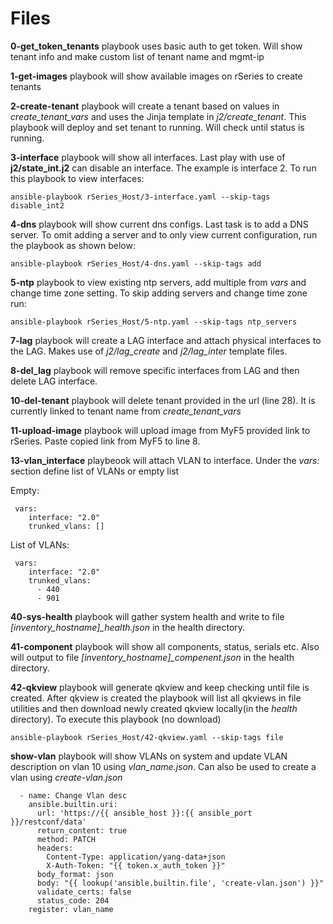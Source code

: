 # Files 

**0-get_token_tenants** playbook uses basic auth to get token. Will show tenant info and make custom list of tenant name and mgmt-ip

**1-get-images** playbook will show available images on rSeries to create tenants 

**2-create-tenant** playbook will create a tenant based on values in *create_tenant_vars* and uses the Jinja template in *j2/create_tenant*. This playbook will deploy and set tenant to running. Will check until status is running.

**3-interface** playbook will show all interfaces. Last play with use of **j2/state_int.j2** can disable an interface. The example is interface 2. To run this playbook to view interfaces:
```
ansible-playbook rSeries_Host/3-interface.yaml --skip-tags disable_int2
```

**4-dns** playbook will show current dns configs. Last task is to add a DNS server. To omit adding a server and to only view current configuration, run the playbook as shown below:
```
ansible-playbook rSeries_Host/4-dns.yaml --skip-tags add
```
**5-ntp** playbook to view existing ntp servers, add multiple from *vars* and change time zone setting. To skip adding servers and change time zone run:
```
ansible-playbook rSeries_Host/5-ntp.yaml --skip-tags ntp_servers
```
**7-lag** playbook will create a LAG interface and attach physical interfaces to the LAG. Makes use of *j2/lag_create* and *j2/lag_inter* template files.

**8-del_lag** playbook will remove specific interfaces from LAG and then delete LAG interface.

**10-del-tenant** playbook will delete tenant provided in the url (line 28). It is currently linked to tenant name from *create_tenant_vars*

**11-upload-image** playbook will upload image from MyF5 provided link to rSeries. Paste copied link from MyF5 to line 8.

**13-vlan_interface** playbeook will attach VLAN to interface. Under the *vars:* section define list of VLANs or empty list 

Empty:
```
 vars:
    interface: "2.0"
    trunked_vlans: []
```
List of VLANs:
```
 vars:
    interface: "2.0"
    trunked_vlans:
      - 440
      - 901
```
**40-sys-health** playbook will gather system health and write to file *[inventory_hostname]_health.json* in the health directory.

**41-component** playbook will show all components, status, serials etc. Also will output to file *[inventory_hostname]_compenent.json* in the health directory. 

**42-qkview** playbook will generate qkview and keep checking until file is created. After qkview is created the playbook will list all qkviews in file utilities and then download newly created qkview locally(in the *health* directory). To execute this playbook (no download)
```
ansible-playbook rSeries_Host/42-qkview.yaml --skip-tags file
```

**show-vlan** playbook will show VLANs on system and update VLAN description on vlan 10 using *vlan_name.json*. Can also be used to create a vlan using *create-vlan.json*

```
  - name: Change Vlan desc 
    ansible.builtin.uri:
      url: 'https://{{ ansible_host }}:{{ ansible_port }}/restconf/data'
      return_content: true 
      method: PATCH 
      headers:
        Content-Type: application/yang-data+json
        X-Auth-Token: "{{ token.x_auth_token }}"
      body_format: json
      body: "{{ lookup('ansible.builtin.file', 'create-vlan.json') }}"
      validate_certs: false
      status_code: 204
    register: vlan_name
 ```